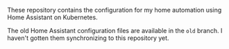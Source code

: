 These repository contains the configuration for my home automation using Home Assistant on Kubernetes.

The old Home Assistant configuration files are available in the `old` branch. I haven't gotten them synchronizing to this repository yet.
